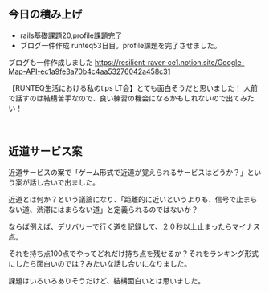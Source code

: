 ## 今日の積み上げ
- rails基礎課題20,profile課題完了
- ブログ一件作成
runteq53日目。profile課題を完了させました。

ブログも一件作成しました
https://resilient-raver-ce1.notion.site/Google-Map-API-ec1a9fe3a70b4c4aa53276042a458c31

【RUNTEQ生活における私のtips LT会】とても面白そうだと思いました！
人前で話すのは結構苦手なので、良い練習の機会になるかもしれないので出てみたい！

&nbsp;
## 近道サービス案

近道サービスの案で「ゲーム形式で近道が覚えられるサービスはどうか？」という案が話し合いで出ました。

近道とは何か？という議論になり、「距離的に近いというよりも、信号で止まらない道、渋滞にはまらない道」と定義られるのではないか？

ならば例えば、デリバリーで行く道を記録して、２０秒以上止まったらマイナス点。

それを持ち点100点でやってどれだけ持ち点を残せるか？それをランキング形式にしたら面白いのでは？みたいな話し合いになりました。

課題はいろいろありそうだけど、結構面白いとは思いました。